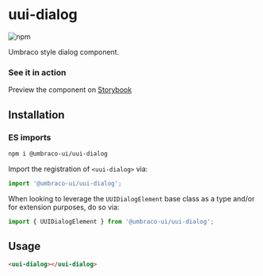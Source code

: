 # uui-dialog

![npm](https://img.shields.io/npm/v/@umbraco-ui/uui-dialog?logoColor=%231B264F)

Umbraco style dialog component.

### See it in action

Preview the component on [Storybook](http://localhost:6006/?path=/story/uui-dialog)

## Installation

### ES imports

```zsh
npm i @umbraco-ui/uui-dialog
```

Import the registration of `<uui-dialog>` via:

```javascript
import '@umbraco-ui/uui-dialog';
```

When looking to leverage the `UUIDialogElement` base class as a type and/or for extension purposes, do so via:

```javascript
import { UUIDialogElement } from '@umbraco-ui/uui-dialog';
```

## Usage

```html
<uui-dialog></uui-dialog>
```
